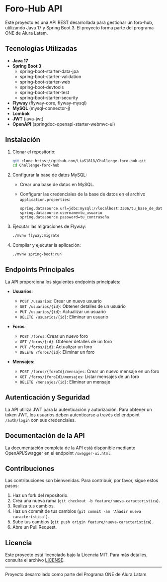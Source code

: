 # Foro-Hub API

Este proyecto es una API REST desarrollada para gestionar un foro-hub, utilizando Java 17 y Spring Boot 3. El proyecto forma parte del programa ONE de Alura Latam.

## Tecnologías Utilizadas

- **Java 17**
- **Spring Boot 3**
  - spring-boot-starter-data-jpa
  - spring-boot-starter-validation
  - spring-boot-starter-web
  - spring-boot-devtools
  - spring-boot-starter-test
  - spring-boot-starter-security
- **Flyway** (flyway-core, flyway-mysql)
- **MySQL** (mysql-connector-j)
- **Lombok**
- **JWT** (java-jwt)
- **OpenAPI** (springdoc-openapi-starter-webmvc-ui)

## Instalación

1. Clonar el repositorio:

    ```sh
    git clone https://github.com/LiaS1818/Challenge-foro-hub.git
    cd Challenge-foro-hub
    ```

2. Configurar la base de datos MySQL:

    - Crear una base de datos en MySQL.
    - Configurar las credenciales de la base de datos en el archivo `application.properties`:

      ```properties
      spring.datasource.url=jdbc:mysql://localhost:3306/tu_base_de_datos
      spring.datasource.username=tu_usuario
      spring.datasource.password=tu_contraseña
      ```

3. Ejecutar las migraciones de Flyway:

    ```sh
    ./mvnw flyway:migrate
    ```

4. Compilar y ejecutar la aplicación:

    ```sh
    ./mvnw spring-boot:run
    ```

## Endpoints Principales

La API proporciona los siguientes endpoints principales:

- **Usuarios**:
  - `POST /usuarios`: Crear un nuevo usuario
  - `GET /usuarios/{id}`: Obtener detalles de un usuario
  - `PUT /usuarios/{id}`: Actualizar un usuario
  - `DELETE /usuarios/{id}`: Eliminar un usuario

- **Foros**:
  - `POST /foros`: Crear un nuevo foro
  - `GET /foros/{id}`: Obtener detalles de un foro
  - `PUT /foros/{id}`: Actualizar un foro
  - `DELETE /foros/{id}`: Eliminar un foro

- **Mensajes**:
  - `POST /foros/{foroId}/mensajes`: Crear un nuevo mensaje en un foro
  - `GET /foros/{foroId}/mensajes`: Listar mensajes de un foro
  - `DELETE /mensajes/{id}`: Eliminar un mensaje

## Autenticación y Seguridad

La API utiliza JWT para la autenticación y autorización. Para obtener un token JWT, los usuarios deben autenticarse a través del endpoint `/auth/login` con sus credenciales.

## Documentación de la API

La documentación completa de la API está disponible mediante OpenAPI/Swagger en el endpoint `/swagger-ui.html`.

## Contribuciones

Las contribuciones son bienvenidas. Para contribuir, por favor, sigue estos pasos:

1. Haz un fork del repositorio.
2. Crea una nueva rama (`git checkout -b feature/nueva-caracteristica`).
3. Realiza tus cambios.
4. Haz un commit de tus cambios (`git commit -am 'Añadir nueva característica'`).
5. Sube tus cambios (`git push origin feature/nueva-caracteristica`).
6. Abre un Pull Request.

## Licencia

Este proyecto está licenciado bajo la Licencia MIT. Para más detalles, consulta el archivo [LICENSE](LICENSE).

---

Proyecto desarrollado como parte del Programa ONE de Alura Latam.

